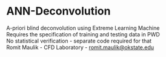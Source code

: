 # ANN-Deconvolution
A-priori blind deconvolution using Extreme Learning Machine  
Requires the specification of training and testing data in PWD  
No statistical verification - separate code required for that  
Romit Maulik - CFD Laboratory - romit.maulik@okstate.edu
